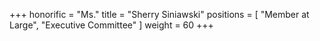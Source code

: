 +++
honorific = "Ms."
title = "Sherry Siniawski"
positions = [
  "Member at Large",
  "Executive Committee"
]
weight = 60
+++
